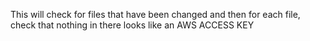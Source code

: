 This will check for files that have been changed and then for each file, check that nothing in there looks like an AWS ACCESS KEY

